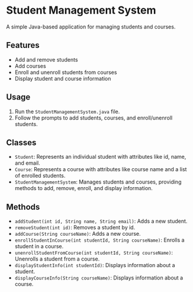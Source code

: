 # Student Management System

A simple Java-based application for managing students and courses.

## Features

* Add and remove students
* Add courses
* Enroll and unenroll students from courses
* Display student and course information

## Usage

1. Run the `StudentManagementSystem.java` file.
2. Follow the prompts to add students, courses, and enroll/unenroll students.

## Classes

* `Student`: Represents an individual student with attributes like id, name, and email.
* `Course`: Represents a course with attributes like course name and a list of enrolled students.
* `StudentManagementSystem`: Manages students and courses, providing methods to add, remove, enroll, and display information.

## Methods

* `addStudent(int id, String name, String email)`: Adds a new student.
* `removeStudent(int id)`: Removes a student by id.
* `addCourse(String courseName)`: Adds a new course.
* `enrollStudentInCourse(int studentId, String courseName)`: Enrolls a student in a course.
* `unenrollStudentFromCourse(int studentId, String courseName)`: Unenrolls a student from a course.
* `displayStudentInfo(int studentId)`: Displays information about a student.
* `displayCourseInfo(String courseName)`: Displays information about a course.

